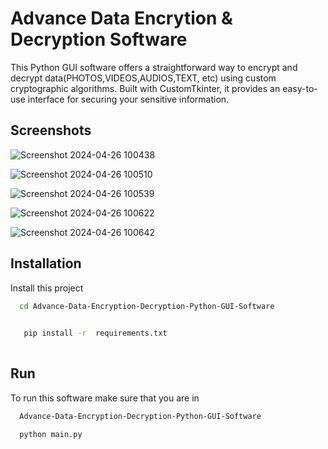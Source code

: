 

# Advance Data Encrytion & Decryption Software
This Python GUI software offers a straightforward way to encrypt and decrypt data(PHOTOS,VIDEOS,AUDIOS,TEXT, etc) using custom cryptographic algorithms. Built with CustomTkinter, it provides an easy-to-use interface for securing your sensitive information.


## Screenshots

![Screenshot 2024-04-26 100438](https://github.com/Pruthviraj404/Advance-Data-Encryption-Decryption-Python-GUI-Software/assets/140320866/d3be1261-8d41-4748-8fc9-3673fc9801ca)

![Screenshot 2024-04-26 100510](https://github.com/Pruthviraj404/Advance-Data-Encryption-Decryption-Python-GUI-Software/assets/140320866/788bc47c-c513-4977-95ab-deda3c022b0c)

![Screenshot 2024-04-26 100539](https://github.com/Pruthviraj404/Advance-Data-Encryption-Decryption-Python-GUI-Software/assets/140320866/081f7989-8391-4847-977a-5ad1d2a6d1fc)

![Screenshot 2024-04-26 100622](https://github.com/Pruthviraj404/Advance-Data-Encryption-Decryption-Python-GUI-Software/assets/140320866/c9ef293f-1b85-4371-bb19-255d12856f9a)

![Screenshot 2024-04-26 100642](https://github.com/Pruthviraj404/Advance-Data-Encryption-Decryption-Python-GUI-Software/assets/140320866/4284fea6-40bd-4f27-a8fc-df848527453a)


## Installation

Install this project

 
 ```bash
   cd Advance-Data-Encryption-Decryption-Python-GUI-Software
  
```
```bash
   pip install -r  requirements.txt
  
```
    
## Run

To run this software make sure that you are in 
```bash
  Advance-Data-Encryption-Decryption-Python-GUI-Software
```



```bash
  python main.py
```
